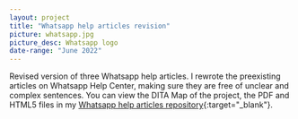 ```yaml
---
layout: project
title: "Whatsapp help articles revision"
picture: whatsapp.jpg
picture_desc: Whatsapp logo
date-range: "June 2022"
---
```

Revised version of three Whatsapp help articles. I rewrote the preexisting articles on Whatsapp Help Center, making sure they are free of unclear and complex sentences. You can view the DITA Map of the project, the PDF and HTML5 files in my [Whatsapp help articles repository](https://github.com/tutkuvatansever/Whatsapp-help-articles/tree/main/Whatsapp-help-articles-revision){:target="_blank"}.